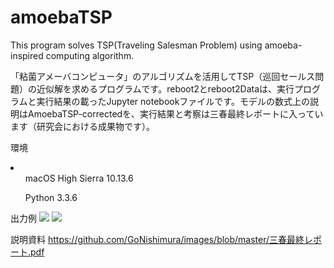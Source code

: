 # amoebaTSP
This program solves TSP(Traveling Salesman Problem) using amoeba-inspired computing algorithm.

「粘菌アメーバコンピュータ」のアルゴリズムを活用してTSP（巡回セールス問題）の近似解を求めるプログラムです。reboot2とreboot2Dataは、実行プログラムと実行結果の載ったJupyter notebookファイルです。モデルの数式上の説明はAmoebaTSP-correctedを、実行結果と考察は三春最終レポートに入っています（研究会における成果物です）。

環境
<li>
<ul>macOS High Sierra 10.13.6</ul>
<ul>Python 3.3.6</ul>
</li>


出力例
<img src="https://github.com/GoNishimura/images/blob/master/スクリーンショット%202018-10-01%2016.02.35.png">
<img src="https://github.com/GoNishimura/images/blob/master/スクリーンショット%202018-10-01%2016.02.27.png">

説明資料
https://github.com/GoNishimura/images/blob/master/三春最終レポート.pdf
